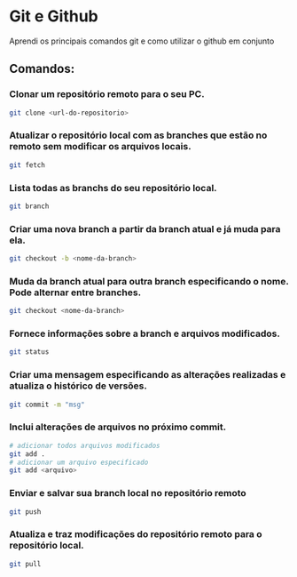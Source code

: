 # Git e Github

Aprendi os principais comandos git e como utilizar o github em conjunto

## Comandos:

### Clonar um repositório remoto para o seu PC.

```sh
git clone <url-do-repositorio>
```

### Atualizar o repositório local com as branches que estão no remoto sem modificar os arquivos locais.

```sh
git fetch
```

### Lista todas as branchs do seu repositório local.

```sh
git branch
```

### Criar uma nova branch a partir da branch atual e já muda para ela.

```sh
git checkout -b <nome-da-branch>
```

### Muda da branch atual para outra branch especificando o nome. Pode alternar entre branches.

```sh
git checkout <nome-da-branch>
```

### Fornece informações sobre a branch e arquivos modificados.

```sh
git status
```

### Criar uma mensagem especificando as alterações realizadas e atualiza o histórico de versões.

```sh
git commit -m "msg"
```

### Inclui alterações de arquivos no próximo commit.

```sh
# adicionar todos arquivos modificados
git add .
# adicionar um arquivo especificado
git add <arquivo>
```

### Enviar e salvar sua branch local no repositório remoto

```sh
git push
```

### Atualiza e traz modificações do repositório remoto para o repositório local.

```sh
git pull
```
